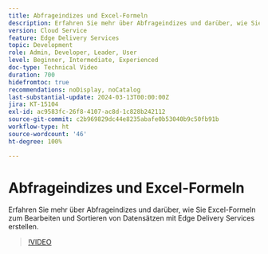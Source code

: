 ```yaml
---
title: Abfrageindizes und Excel-Formeln
description: Erfahren Sie mehr über Abfrageindizes und darüber, wie Sie Excel-Formeln zum Bearbeiten und Sortieren von Datensätzen mit Edge Delivery Services erstellen.
version: Cloud Service
feature: Edge Delivery Services
topic: Development
role: Admin, Developer, Leader, User
level: Beginner, Intermediate, Experienced
doc-type: Technical Video
duration: 700
hidefromtoc: true
recommendations: noDisplay, noCatalog
last-substantial-update: 2024-03-13T00:00:00Z
jira: KT-15104
exl-id: ac9583fc-26f8-4107-ac8d-1c828b242112
source-git-commit: c2b969829dc44e8235abafe0b53040b9c50fb91b
workflow-type: ht
source-wordcount: '46'
ht-degree: 100%

---
```


# Abfrageindizes und Excel-Formeln

Erfahren Sie mehr über Abfrageindizes und darüber, wie Sie Excel-Formeln zum Bearbeiten und Sortieren von Datensätzen mit Edge Delivery Services erstellen.

>[!VIDEO](https://video.tv.adobe.com/v/3427787/?learn=on)
